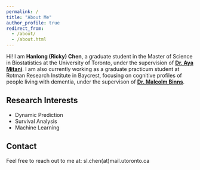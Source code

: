 ```yaml
---
permalink: /
title: "About Me"
author_profile: true
redirect_from: 
  - /about/
  - /about.html
---
```


Hi! I am **Hanlong (Ricky) Chen**, a graduate student in the Master of Science in Biostatistics at the University of Toronto, under the supervision of [**Dr. Aya Mitani**](Ayamitani.com). I am also currently working as a graduate practicum student at Rotman Research Institute in Baycrest, focusing on cognitive profiles of people living with dementia, under the supervison of [**Dr. Malcolm Binns**](https://www.dlsph.utoronto.ca/faculty-profile/binns-malcolm/).



## Research Interests

- Dynamic Prediction
- Survival Analysis
- Machine Learning


## Contact

Feel free to reach out to me at: sl.chen(at)mail.utoronto.ca